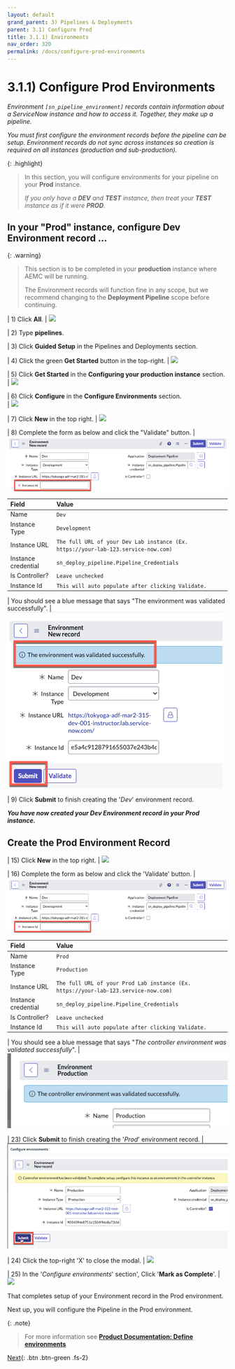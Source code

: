 ```yaml
---
layout: default
grand_parent: 3) Pipelines & Deployments
parent: 3.1) Configure Prod
title: 3.1.1) Environments
nav_order: 320
permalink: /docs/configure-prod-environments
---
```


# 3.1.1) Configure Prod Environments 

*Environment ```[sn_pipeline_environment]``` records contain information about a ServiceNow instance and how to access it. Together, they make up a pipeline.*

*You must first configure the environment records before the pipeline can be setup. Environment records do not sync across instances so creation is required on all instances (production and sub-production).*

{: .highlight}
> In this section, you will configure environments for your pipeline on your **Prod** instance.
> 
> *If you only have a **DEV** and **TEST** instance, then treat your **TEST** instance as if it were **PROD**.*

## In your "Prod" instance, configure Dev Environment record ...

{: .warning}
> This section is to be completed in your **production** instance where AEMC will be running.
>
> The Environment records will function fine in any scope, but we recommend changing to the **Deployment Pipeline** scope before continuing. 

| 1) Click **All**. 
| ![](../assets/images/2023-03-07-15-05-18.png)

| 2) Type **pipelines**.

| 3) Click **Guided Setup** in the Pipelines and Deployments section.

| 4) Click the green **Get Started** button in the top-right. 
| ![](../assets/images/2023-03-07-15-23-27.png)

| 5) Click **Get Started** in the **Configuring your production instance** section. 
| ![](../assets/images/2023-03-07-15-22-52.png)

| 6) Click **Configure** in the **Configure Environments** section.  
| ![](../assets/images/2023-03-09-15-28-57.png)

| 7) Click **New** in the top right. 
| ![](../assets/images/2023-03-09-15-29-57.png)

| 8) Complete the form as below and click the "Validate" button. 
| ![](../assets/images/2023-03-09-15-32-08.png) 

| Field | Value 
|:---|:---
| Name | ```Dev``` 
| Instance Type | ```Development``` 
| Instance URL | ```The full URL of your Dev Lab instance (Ex. https://your-lab-123.service-now.com)``` 
| Instance credential | ```sn_deploy_pipeline.Pipeline_Credentials``` 
| Is Controller? | ```Leave unchecked``` 
| Instance Id | ```This will auto populate after clicking Validate.``` 

| You should see a blue message that says "The environment was validated successfully". 
|![](../assets/images/2023-03-09-15-51-38.png)

| 9) Click **Submit** to finish creating the '*Dev*' environment record.

***You have now created your Dev Environment record in your Prod instance.***

## Create the Prod Environment Record

| 15) Click **New** in the top right.
| ![](../assets/images/2023-03-09-15-29-57.png)

| 16) Complete the form as below and click the 'Validate' button.
| ![](../assets/images/2023-03-09-15-32-08.png) 

| Field | Value 
|:---|:---
| Name | ```Prod``` 
| Instance Type | ```Production``` 
| Instance URL | ```The full URL of your Prod Lab instance (Ex. https://your-lab-123.service-now.com)``` 
| Instance credential | ```sn_deploy_pipeline.Pipeline_Credentials``` 
| Is Controller? | ```Leave unchecked``` 
| Instance Id | ```This will auto populate after clicking Validate.``` 

| You should see a blue message that says "*The controller environment was validated successfully*". 
| ![](../assets/images/2023-03-12-17-05-44.png)

| 23) Click **Submit** to finish creating the '*Prod*' environment record.
| ![](../assets/images/2023-03-12-16-59-46.png)

| 24) Click the top-right 'X' to close the modal. 
| ![](../assets/images/2023-03-12-17-09-24.png)

| 25) In the '*Configure environments*' section', Click '**Mark as Complete**'.
| ![](../assets/images/2023-03-12-17-10-18.png)

That completes setup of your Environment record in the Prod environment.

Next up, you will configure the Pipeline in the Prod environment.

{: .note}
> For more information see **[Product Documentation: Define environments](https://docs.servicenow.com/csh?topicname=create-environment.html)**

[Next](/lab-aemc-utah/docs/configure-prod-pipeline){: .btn .btn-green .fs-2}